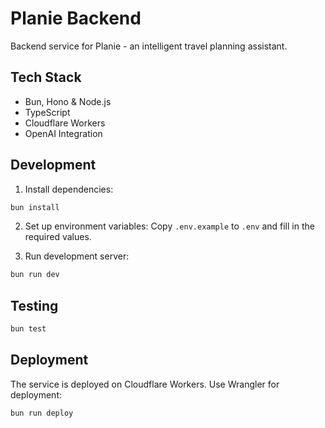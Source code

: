 # Planie Backend

Backend service for Planie - an intelligent travel planning assistant.

## Tech Stack

- Bun, Hono & Node.js
- TypeScript
- Cloudflare Workers
- OpenAI Integration

## Development

1. Install dependencies:
```bash
bun install
```

2. Set up environment variables:
Copy `.env.example` to `.env` and fill in the required values.

3. Run development server:
```bash
bun run dev
```

## Testing

```bash
bun test
```

## Deployment

The service is deployed on Cloudflare Workers. Use Wrangler for deployment:

```bash
bun run deploy
```
